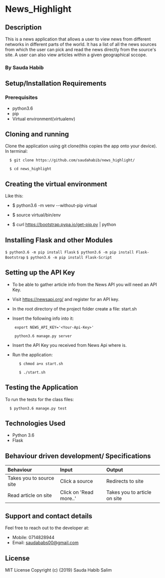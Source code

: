 # News_Highlight
## Description
This is a news application that allows a user to view news from different networks in different parts of the world. It has a list of all the news sources from which the user can pick and read the news directly from the source's site. A user can also view articles within a given geographical sccope.
### By Sauda Habib

## Setup/Installation Requirements

### Prerequisites
* python3.6
* pip
* Virtual environment(virtualenv)

## Cloning and running
Clone the application using git clone(this copies the app onto your device). In terminal:

  ```  $ git clone https://github.com/saudahabib/news_highlight/```
  
  ```  $ cd news_highlight```

## Creating the virtual environment
Like this:
* $ python3.6 -m venv --without-pip virtual
    
*   $ source virtual/bin/env
    
*   $ curl https://bootstrap.pypa.io/get-pip.py | python

## Installing Flask and other Modules

   ``` $ python3.6 -m pip install Flask ```
   ``` $ python3.6 -m pip install Flask-Bootstrap ```
   ``` $ python3.6 -m pip install Flask-Script ```

## Setting up the API Key

* To be able to gather article info from the News API you will need an API Key.

* Visit https://newsapi.org/ and register for an API key.

* In the root directory of the project folder create a file: start.sh

* Insert the following info into it:

    ``` export NEWS_API_KEY='<Your-Api-Key>'```
    
    ``` python3.6 manage.py server```
* Insert the API Key you received from News Api where is.

* Run the application:

  ```   $ chmod a+x start.sh```
  
  ```   $ ./start.sh```
## Testing the Application
To run the tests for the class files:

  ```  $ python3.6 manage.py test```

## Technologies Used
* Python 3.6
* Flask

## Behaviour driven development/ Specifications
| Behaviour    | Input     | Output|
| :------------- | :------------- |:---------|
|  Takes you to source site      |  Click a source    | Redirects to site|
|Read article on site|Click on 'Read more..'| Takes you to article on site|


## Support and contact details
Feel free to reach out to the developer at:

* Mobile: 0714828944
* Email: saudababs00@gmail.com
## License
MIT License Copyright (c) {2019} Sauda Habib Salim

